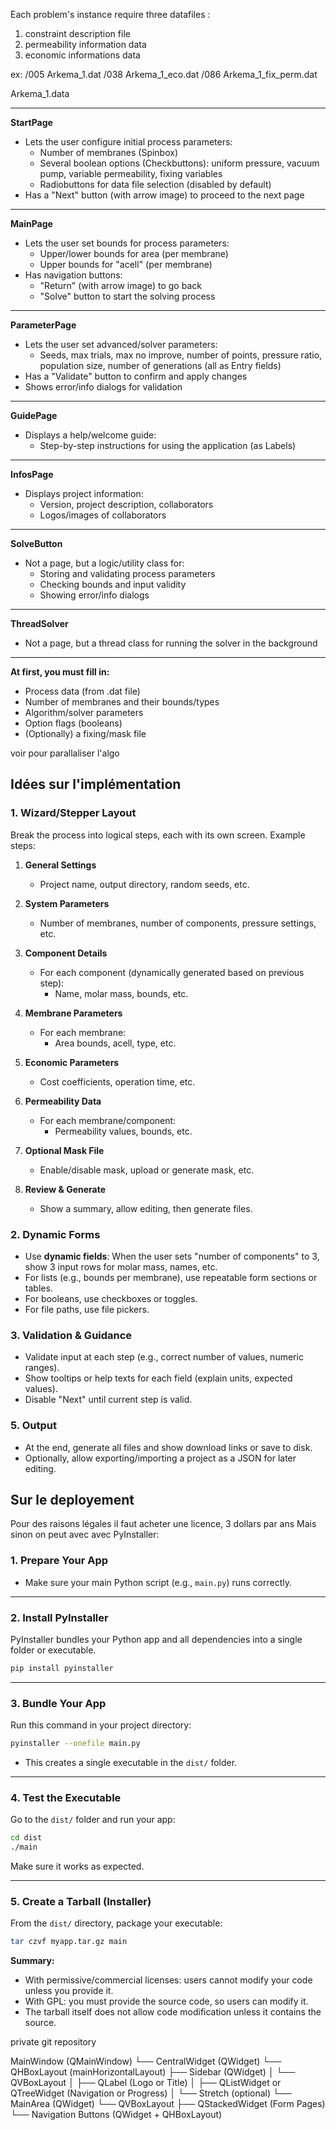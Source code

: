 Each problem's instance require three datafiles :

1. constraint description file
2. permeability information data
3. economic informations data

ex:
/005 Arkema_1.dat
/038 Arkema_1_eco.dat
/086 Arkema_1_fix_perm.dat


Arkema_1.data


---

**StartPage**
- Lets the user configure initial process parameters:
  - Number of membranes (Spinbox)
  - Several boolean options (Checkbuttons): uniform pressure, vacuum pump, variable permeability, fixing variables
  - Radiobuttons for data file selection (disabled by default)
- Has a "Next" button (with arrow image) to proceed to the next page

---

**MainPage**
- Lets the user set bounds for process parameters:
  - Upper/lower bounds for area (per membrane)
  - Upper bounds for "acell" (per membrane)
- Has navigation buttons:
  - "Return" (with arrow image) to go back
  - "Solve" button to start the solving process

---

**ParameterPage**
- Lets the user set advanced/solver parameters:
  - Seeds, max trials, max no improve, number of points, pressure ratio, population size, number of generations (all as Entry fields)
- Has a "Validate" button to confirm and apply changes
- Shows error/info dialogs for validation

---

**GuidePage**
- Displays a help/welcome guide:
  - Step-by-step instructions for using the application (as Labels)

---

**InfosPage**
- Displays project information:
  - Version, project description, collaborators
  - Logos/images of collaborators

---

**SolveButton**
- Not a page, but a logic/utility class for:
  - Storing and validating process parameters
  - Checking bounds and input validity
  - Showing error/info dialogs

---

**ThreadSolver**
- Not a page, but a thread class for running the solver in the background

---

**At first, you must fill in:**  
- Process data (from .dat file)
- Number of membranes and their bounds/types
- Algorithm/solver parameters
- Option flags (booleans)
- (Optionally) a fixing/mask file


voir pour parallaliser l'algo


## Idées sur l'implémentation
### 1. Wizard/Stepper Layout

Break the process into logical steps, each with its own screen. Example steps:

1. **General Settings**  
   - Project name, output directory, random seeds, etc.

2. **System Parameters**  
   - Number of membranes, number of components, pressure settings, etc.

3. **Component Details**  
   - For each component (dynamically generated based on previous step):  
     - Name, molar mass, bounds, etc.

4. **Membrane Parameters**  
   - For each membrane:  
     - Area bounds, acell, type, etc.

5. **Economic Parameters**  
   - Cost coefficients, operation time, etc.

6. **Permeability Data**  
   - For each membrane/component:  
     - Permeability values, bounds, etc.

7. **Optional Mask File**  
   - Enable/disable mask, upload or generate mask, etc.

8. **Review & Generate**  
   - Show a summary, allow editing, then generate files.

### 2. Dynamic Forms

- Use **dynamic fields**: When the user sets "number of components" to 3, show 3 input rows for molar mass, names, etc.
- For lists (e.g., bounds per membrane), use repeatable form sections or tables.
- For booleans, use checkboxes or toggles.
- For file paths, use file pickers.

### 3. Validation & Guidance

- Validate input at each step (e.g., correct number of values, numeric ranges).
- Show tooltips or help texts for each field (explain units, expected values).
- Disable "Next" until current step is valid.

### 5. Output

- At the end, generate all files and show download links or save to disk.
- Optionally, allow exporting/importing a project as a JSON for later editing.


## Sur le deployement
Pour des raisons légales il faut acheter une licence, 3 dollars par ans
Mais sinon on peut avec avec PyInstaller:

### **1. Prepare Your App**

- Make sure your main Python script (e.g., `main.py`) runs correctly.

---

### **2. Install PyInstaller**

PyInstaller bundles your Python app and all dependencies into a single folder or executable.

```sh
pip install pyinstaller
```

---

### **3. Bundle Your App**

Run this command in your project directory:

```sh
pyinstaller --onefile main.py
```

- This creates a single executable in the `dist/` folder.

---

### **4. Test the Executable**

Go to the `dist/` folder and run your app:

```sh
cd dist
./main
```

Make sure it works as expected.

---

### **5. Create a Tarball (Installer)**

From the `dist/` directory, package your executable:

```sh
tar czvf myapp.tar.gz main
```

**Summary:**  
- With permissive/commercial licenses: users cannot modify your code unless you provide it.
- With GPL: you must provide the source code, so users can modify it.  
- The tarball itself does not allow code modification unless it contains the source.

private git repository
<!-- TODO: update the doc with the info on deployement -->



MainWindow (QMainWindow)
 └── CentralWidget (QWidget)
      └── QHBoxLayout (mainHorizontalLayout)
           ├── Sidebar (QWidget)
           │     └── QVBoxLayout
           │           ├── QLabel (Logo or Title)
           │           ├── QListWidget or QTreeWidget (Navigation or Progress)
           │           └── Stretch (optional)
           └── MainArea (QWidget)
                 └── QVBoxLayout
                       ├── QStackedWidget (Form Pages)
                       └── Navigation Buttons (QWidget + QHBoxLayout)
